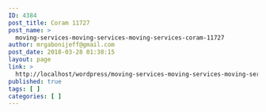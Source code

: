 ```yaml
---
ID: 4384
post_title: Coram 11727
post_name: >
  moving-services-moving-services-moving-services-coram-11727
author: mrgabonijeff@gmail.com
post_date: 2018-03-28 01:38:15
layout: page
link: >
  http://localhost/wordpress/moving-services-moving-services-moving-services-coram-11727/
published: true
tags: [ ]
categories: [ ]
---
```

